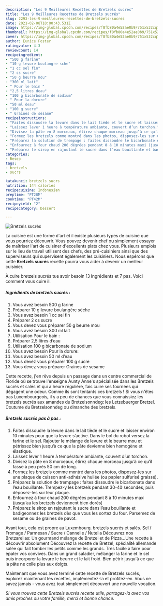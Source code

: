 ```yaml
---
description: "Les 9 Meilleures Recettes de Bretzels sucrés"
title: "Les 9 Meilleures Recettes de Bretzels sucrés"
slug: 2293-les-9-meilleures-recettes-de-bretzels-sucres
date: 2021-02-08T10:00:43.531Z
image: https://img-global.cpcdn.com/recipes/f8fb80a4e52ae0b9/751x532cq70/bretzels-sucres-photo-principale-de-la-recette.jpg
thumbnail: https://img-global.cpcdn.com/recipes/f8fb80a4e52ae0b9/751x532cq70/bretzels-sucres-photo-principale-de-la-recette.jpg
cover: https://img-global.cpcdn.com/recipes/f8fb80a4e52ae0b9/751x532cq70/bretzels-sucres-photo-principale-de-la-recette.jpg
author: Eunice Foster
ratingvalue: 4.3
reviewcount: 14
recipeingredient:
- "500 g farine"
- "10 g levure boulangre sche"
- "1 cc sel fin"
- "2 cs sucre"
- "50 g beurre mou"
- "300 ml lait"
- " Pour le bain "
- "2,5 litres deau"
- "100 g bicarbonate de sodium"
- " Pour la dorure"
- "50 ml deau"
- "100 g sucre"
- " Graines de sesame"
recipeinstructions:
- "Faites dissoudre la levure dans le lait tiède et le sucre et laisser environ 10 minutes pour que la levure s’active. Dans le bol du robot versez la farine et le sel. Rajouter le mélange de levure et le beurre mou et pétrissez bien jusqu’à ce que la pâte devienne bien homogène et élastique."
- "Laissez lever 1 heure à température ambiante, couvert d’un torchon."
- "Divisez la pâte en 8 morceaux, étirez chaque morceau jusqu’à ce qu’il fasse à peu près 50 cm de long."
- "Formez les bretzels comme montré dans les photos, disposez-les sur une plaque de cuisson anti-adhésive huilée (ou papier sulfurisé graissé)."
- "Préparez la solution de trempage : faites dissoudre le bicarbonate dans l’eau bouillante. Trempez-y les bretzels pendant 30-40 secondes, puis déposez-les sur leur plaque."
- "Enfournez à four chaud 200 dégrées pendant 8 à 10 minutes maxi (jusqu’au les bretzels deviennent bien dorés)"
- "Préparez le sirop en rajoutant le sucre dans l’eau bouillante et badigeonnez les bretzels dès que vous les sortez du four. Parsemez de sesame ou de graines de pavot."
categories:
- Resep
tags:
- bretzels
- sucrs

katakunci: bretzels sucrs 
nutrition: 144 calories
recipecuisine: Indonesian
preptime: "PT28M"
cooktime: "PT42M"
recipeyield: "2"
recipecategory: Dessert

---
```



![Bretzels sucrés](https://img-global.cpcdn.com/recipes/f8fb80a4e52ae0b9/751x532cq70/bretzels-sucres-photo-principale-de-la-recette.jpg)

La cuisine est une forme d'art et il existe plusieurs types de cuisine que vous pourriez découvrir. Vous pouvez devenir chef ou simplement essayer de maîtriser l'art de cuisiner d'excellents plats chez vous. Plusieurs emplois sur le lieu de travail utilisent des chefs, des pré-cuisiniers ainsi que des superviseurs qui supervisent également les cuisiniers. Nous espérons que cette <strong> Bretzels sucrés </strong> recette pourra vous aider à devenir un meilleur cuisinier.

<!--inarticleads1-->

À cuire bretzels sucrés tue avoir besoin 13 Ingrédients et 7 pas. Voici comment vous cuire il.

##### Ingrédients de bretzels sucrés :

1. Vous avez besoin 500 g farine
1. Préparer 10 g levure boulangère sèche
1. Vous avez besoin 1 cc sel fin
1. Préparer 2 cs sucre
1. Vous devez vous préparer 50 g beurre mou
1. Vous avez besoin 300 ml lait
1. Utilisation  Pour le bain :
1. Préparer 2,5 litres d’eau
1. Utilisation 100 g bicarbonate de sodium
1. Vous avez besoin  Pour la dorure:
1. Vous avez besoin 50 ml d’eau
1. Vous devez vous préparer 100 g sucre
1. Vous devez vous préparer  Graines de sesame


Cette recette, j&#39;en rêve depuis un passage dans un centre commercial de Floride où se trouve l&#39;enseigne Aunty Anne&#39;s spécialisée dans les Bretzels sucrés et salés et qui à heure régulière, fais cuire ses fournées qui dégagent une odeur. Comme ils sont tentants ces bretzels ! Si vous n&#39;êtes pas Luxembourgeois, il y a peu de chances que vous connaissiez les bretzels sucrés aux amandes du Bretzelsonndeg: les Letzebuerger Bretzel. Coutume du Bretzelsonndeg ou dimanche des bretzels. 

<!--inarticleads2-->

##### Bretzels sucrés pas à pas :

1. Faites dissoudre la levure dans le lait tiède et le sucre et laisser environ 10 minutes pour que la levure s’active. Dans le bol du robot versez la farine et le sel. Rajouter le mélange de levure et le beurre mou et pétrissez bien jusqu’à ce que la pâte devienne bien homogène et élastique.
1. Laissez lever 1 heure à température ambiante, couvert d’un torchon.
1. Divisez la pâte en 8 morceaux, étirez chaque morceau jusqu’à ce qu’il fasse à peu près 50 cm de long.
1. Formez les bretzels comme montré dans les photos, disposez-les sur une plaque de cuisson anti-adhésive huilée (ou papier sulfurisé graissé).
1. Préparez la solution de trempage : faites dissoudre le bicarbonate dans l’eau bouillante. Trempez-y les bretzels pendant 30-40 secondes, puis déposez-les sur leur plaque.
1. Enfournez à four chaud 200 dégrées pendant 8 à 10 minutes maxi (jusqu’au les bretzels deviennent bien dorés)
1. Préparez le sirop en rajoutant le sucre dans l’eau bouillante et badigeonnez les bretzels dès que vous les sortez du four. Parsemez de sesame ou de graines de pavot.


Avant tout, cela est propre au Luxembourg. bretzels sucrés et salés. Sel / Fromage / Parmesan / Sucre / Cannelle / Nutella Découvrez nos Bretzarellas: Un gourmand mélange de Bretzel et de Pizza…Une recette à découvrir absolument Découvrez la recette de Bretzel, spécialité allemande salée qui fait tomber les petits comme les grands. Très facile à faire pour épater vos convives. Dans un grand saladier, mélanger la farine et le sel puis incorporer la levure le beurre et le lait froid. Bien pétrir jusqu&#39;à ce que la pâte ne colle plus aux doigts. 

<!--inarticleads1-->

<p>
Maintenant que vous avez terminé cette recette de Bretzels sucrés, explorez maintenant les recettes, implémentez-la et profitez-en. Vous ne savez jamais - vous avez tout simplement découvert une nouvelle vocation.
</p>

<p>
<i>Si vous trouvez cette Bretzels sucrés recette utile, partagez-la avec vos amis proches ou votre famille, merci et bonne chance.</i>
</p>
